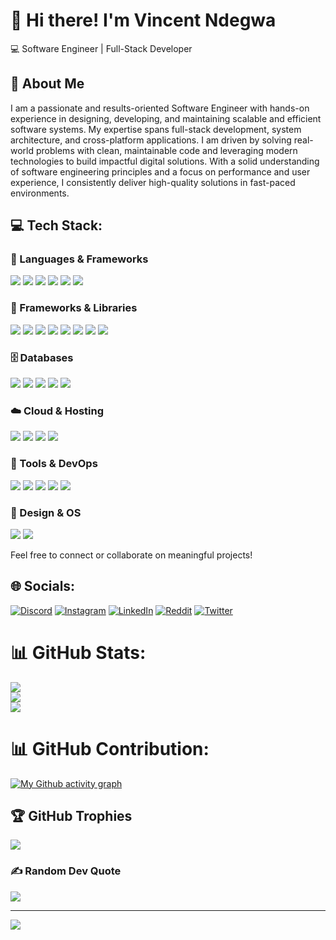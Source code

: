 # 👋 Hi there! I'm Vincent Ndegwa  
💻 Software Engineer | Full-Stack Developer

## 🌟 About Me  
I am a passionate and results-oriented Software Engineer with hands-on experience in designing, developing, and maintaining scalable and efficient software systems. My expertise spans full-stack development, system architecture, and cross-platform applications. I am driven by solving real-world problems with clean, maintainable code and leveraging modern technologies to build impactful digital solutions. With a solid understanding of software engineering principles and a focus on performance and user experience, I consistently deliver high-quality solutions in fast-paced environments.


## 💻 Tech Stack:

### 🧠 Languages & Frameworks  
<p align="left">
  <img src="https://img.shields.io/badge/kotlin-%230095D5.svg?style=for-the-badge&logo=kotlin&logoColor=white" />
  <img src="https://img.shields.io/badge/python-%233776AB.svg?style=for-the-badge&logo=python&logoColor=white" />
  <img src="https://img.shields.io/badge/java-%23ED8B00.svg?style=for-the-badge&logo=java&logoColor=white" />
  <img src="https://img.shields.io/badge/php-%23777BB4.svg?style=for-the-badge&logo=php&logoColor=white" />
  <img src="https://img.shields.io/badge/javascript-%23323330.svg?style=for-the-badge&logo=javascript&logoColor=%23F7DF1E" />
  <img src="https://img.shields.io/badge/typescript-%23007ACC.svg?style=for-the-badge&logo=typescript&logoColor=white" />
</p>

### 🧩 Frameworks & Libraries  
<p align="left">
  <img src="https://img.shields.io/badge/laravel-%23FF2D20.svg?style=for-the-badge&logo=laravel&logoColor=white" />
  <img src="https://img.shields.io/badge/blade-%23F55247.svg?style=for-the-badge&logo=laravel&logoColor=white" />
  <img src="https://img.shields.io/badge/livewire-%230A0A0A.svg?style=for-the-badge&logo=laravel&logoColor=white" />
  <img src="https://img.shields.io/badge/django-%23092E20.svg?style=for-the-badge&logo=django&logoColor=white" />
  <img src="https://img.shields.io/badge/vuejs-%2335495e.svg?style=for-the-badge&logo=vue.js&logoColor=%234FC08D" />
  <img src="https://img.shields.io/badge/react-%2361DAFB.svg?style=for-the-badge&logo=react&logoColor=black" />
  <img src="https://img.shields.io/badge/pinia-%23ffe873.svg?style=for-the-badge&logo=pinia&logoColor=black" />
  <img src="https://img.shields.io/badge/node.js-339933?style=for-the-badge&logo=nodedotjs&logoColor=white" />
</p>

### 🗄️ Databases  
<p align="left">
  <img src="https://img.shields.io/badge/mysql-%2300f.svg?style=for-the-badge&logo=mysql&logoColor=white" />
  <img src="https://img.shields.io/badge/mariadb-%23003545.svg?style=for-the-badge&logo=mariadb&logoColor=white" />
  <img src="https://img.shields.io/badge/sqlite-%2307405e.svg?style=for-the-badge&logo=sqlite&logoColor=white" />
  <img src="https://img.shields.io/badge/mongodb-%2347A248.svg?style=for-the-badge&logo=mongodb&logoColor=white" />
  <img src="https://img.shields.io/badge/redis-%23DD0031.svg?style=for-the-badge&logo=redis&logoColor=white" />
</p>

### ☁️ Cloud & Hosting  
<p align="left">
  <img src="https://img.shields.io/badge/firebase-%23039BE5.svg?style=for-the-badge&logo=firebase&logoColor=white" />
  <img src="https://img.shields.io/badge/google%20cloud-%234285F4.svg?style=for-the-badge&logo=google-cloud&logoColor=white" />
  <img src="https://img.shields.io/badge/digitalocean-%230167ff.svg?style=for-the-badge&logo=digitalocean&logoColor=white" />
  <img src="https://img.shields.io/badge/nginx-%23009639.svg?style=for-the-badge&logo=nginx&logoColor=white" />
</p>

### 🔧 Tools & DevOps  
<p align="left">
  <img src="https://img.shields.io/badge/docker-%230db7ed.svg?style=for-the-badge&logo=docker&logoColor=white" />
  <img src="https://img.shields.io/badge/postman-%23FF6C37.svg?style=for-the-badge&logo=postman&logoColor=white" />
  <img src="https://img.shields.io/badge/git-%23F05032.svg?style=for-the-badge&logo=git&logoColor=white" />
  <img src="https://img.shields.io/badge/cypress-%23172B4D.svg?style=for-the-badge&logo=cypress&logoColor=white" />
  <img src="https://img.shields.io/badge/selenium-%2343B02A.svg?style=for-the-badge&logo=selenium&logoColor=white" />
</p>

### 🎨 Design & OS  
<p align="left">
  <img src="https://img.shields.io/badge/figma-%23F24E1E.svg?style=for-the-badge&logo=figma&logoColor=white" />
  <img src="https://img.shields.io/badge/Linux-FCC624?style=for-the-badge&logo=linux&logoColor=black" />
</p>
 

Feel free to connect or collaborate on meaningful projects!



## 🌐 Socials:
[![Discord](https://img.shields.io/badge/Discord-%237289DA.svg?logo=discord&logoColor=white)](https://discord.gg/7VMsnHJqdY) [![Instagram](https://img.shields.io/badge/Instagram-%23E4405F.svg?logo=Instagram&logoColor=white)](https://instagram.com/slumpy.teen) [![LinkedIn](https://img.shields.io/badge/LinkedIn-%230077B5.svg?logo=linkedin&logoColor=white)](https://linkedin.com/in/vincent-ndegwa-) [![Reddit](https://img.shields.io/badge/Reddit-%23FF4500.svg?logo=Reddit&logoColor=white)](https://reddit.com/user/vincentke_254) [![Twitter](https://img.shields.io/badge/Twitter-%231DA1F2.svg?logo=Twitter&logoColor=white)](https://twitter.com/SWE_Vincent) 





# 📊 GitHub Stats:
![](https://github-readme-stats.vercel.app/api?username=VincentNdegwa&theme=dark&hide_border=true&include_all_commits=false&count_private=true)<br/>
![](https://github-readme-streak-stats.herokuapp.com/?user=VincentNdegwa&theme=dark&hide_border=true)<br/>
![](https://github-readme-stats.vercel.app/api/top-langs/?username=VincentNdegwa&theme=dark&hide_border=true&include_all_commits=false&count_private=true&layout=compact)
# 📊 GitHub Contribution:
[![My Github activity graph](https://github-readme-activity-graph.vercel.app/graph?username=VincentNdegwa&theme=github-compact&hide_border=true)](https://github.com/VincentNdegwa)

## 🏆 GitHub Trophies
![](https://github-profile-trophy.vercel.app/?username=VincentNdegwa&theme=radical&no-frame=true&no-bg=false&margin-w=4)

### ✍️ Random Dev Quote
![](https://quotes-github-readme.vercel.app/api?type=horizontal&theme=dark)

---
[![](https://visitcount.itsvg.in/api?id=VincentNdegwa&icon=0&color=0)](https://visitcount.itsvg.in)

<!-- Proudly created with GPRM ( https://gprm.itsvg.in ) -->
